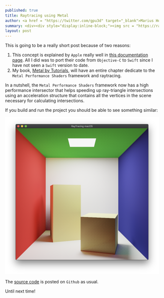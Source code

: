 ```yaml
---
published: true
title: Raytracing using Metal
author: <a href = "https://twitter.com/gpu3d" target="_blank">Marius Horga</a>
summary: <div><div style="display:inline-block;"><img src = "https://raw.githubusercontent.com/MetalKit/images/master/raytracing-mps.png" alt="book" height="160" width="160"></div><div style="display:inline-block; width:75%; padding-left:1.5em; color:grey; vertical-align:middle;">Learn how to use the newest additions to the Metal Performance Shaders to accelerate ray tracing.</div></div>
layout: post
---
```


This is going to be a really short post because of two reasons:

1. This concept is explained by `Apple` really well in [this documentation page](https://developer.apple.com/documentation/metalperformanceshaders/metal_for_accelerating_ray_tracing). All I did was to port their code from `Objective-C` to `Swift` since I have not seen a `Swift` version to date.
2. My book, [Metal by Tutorials](https://store.raywenderlich.com/products/metal-by-tutorials), will have an entire chapter dedicate to the `Metal Performance Shaders` framework and raytracing.

In a nutshell, the `Metal Performance Shaders` framework now has a high performance intersector that helps speeding up ray-triangle intersections using an acceleration structure that contains all the vertices in the scene necessary for calculating intersections.

If you build and run the project you should be able to see something similar: 

![alt text](https://raw.githubusercontent.com/MetalKit/images/master/raytracing-mps.png?raw=true "book")

The [source code](https://github.com/MetalKit/metal) is posted on `Github` as usual.

Until next time! 
